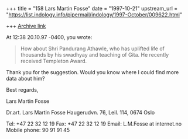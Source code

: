 +++
title = "158 Lars Martin Fosse"
date = "1997-10-21"
upstream_url = "https://list.indology.info/pipermail/indology/1997-October/009622.html"

+++
[Archive link](https://list.indology.info/pipermail/indology/1997-October/009622.html)

At 12:38 20.10.97 -0400, you wrote:
>How about Shri Pandurang Athawle, who has uplifted life of thousands by his
>swadhyay and teaching of Gita. He recently received Templeton Award.

Thank you for the suggestion. Would you know where I could find more data
about him?

Best regards,

Lars Martin Fosse


Dr.art. Lars Martin Fosse
Haugerudvn. 76, Leil. 114,
0674 Oslo

Tel: +47 22 32 12 19
Fax: +47 22 32 12 19
Email: L.M.Fosse at internet.no
Mobile phone: 90 91 91 45



